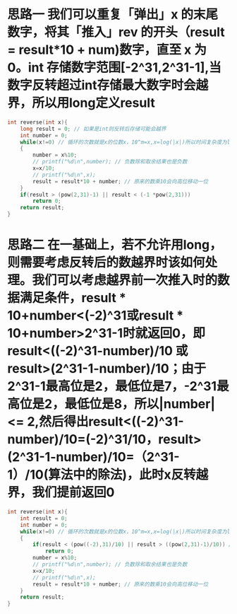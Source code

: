 # 思路一 我们可以重复「弹出」x 的末尾数字，将其「推入」rev 的开头（result = result*10 + num)数字，直至 x 为 0。int 存储数字范围[-2^31,2^31-1],当数字反转超过int存储最大数字时会越界，所以用long定义result
```c
int reverse(int x){
    long result = 0; // 如果是int则反转后存储可能会越界
    int number = 0;
    while(x!=0) // 循环的次数就是x的位数x，10^m=x,x=log(|x|)所以时间复杂度为log(|x|)
    {
        number = x%10;
        // printf("%d\n",number); // 负数除和取余结果也是负数
        x=x/10;
        // printf("%d\n",x);
        result = result*10 + number; // 原来的数乘10会向高位移动一位
    }
    if(result > (pow(2,31)-1) || result < (-1 *pow(2,31)))
        return 0;
    return result;
}
```
# 思路二 在一基础上，若不允许用long，则需要考虑反转后的数越界时该如何处理。我们可以考虑越界前一次推入时的数据满足条件，result * 10+number<(-2)^31或result * 10+number>2^31-1时就返回0，即result<((-2)^31-number)/10 或 result>(2^31-1-number)/10；由于2^31-1最高位是2，最低位是7，-2^31最高位是2，最低位是8，所以|number| <= 2,然后得出result<((-2)^31-number)/10=(-2)^31/10，result>(2^31-1-number)/10=（2^31-1）/10(算法中的除法)，此时x反转越界，我们提前返回0
```c
int reverse(int x){
    int result = 0;
    int number = 0;
    while(x!=0) // 循环的次数就是x的位数x，10^m=x,x=log(|x|)所以时间复杂度为log(|x|)
    {
        if(result < (pow((-2),31)/10) || result > ((pow(2,31)-1)/10)) // 2^31-1最高位是2，最低位是7；-2^31最高位是2，最低位是8
            return 0;
        number = x%10;
        // printf("%d\n",number); // 负数除和取余结果也是负数
        x=x/10;
        // printf("%d\n",x);
        result = result*10 + number; // 原来的数乘10会向高位移动一位
    }
    return result;
}
```
